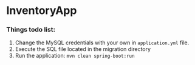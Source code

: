 # InventoryApp
### Things todo list:
1. Change the MySQL credentials with your own in `application.yml` file.
2. Execute the SQL file located in the migration directory
3. Run the application: `mvn clean spring-boot:run`
